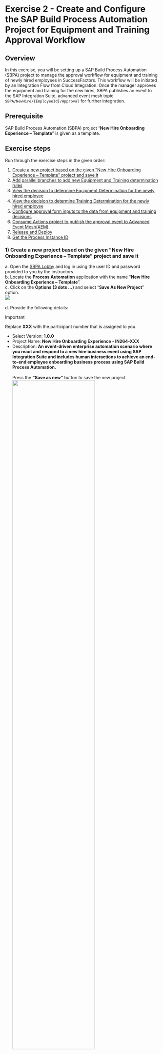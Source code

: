 # Exercise 2 - Create and Configure the SAP Build Process Automation Project for Equipment and Training Approval Workflow

## Overview
In this exercise, you will be setting up a SAP Build Process Automation (SBPA) project to manage the approval workflow for equipment and training of newly hired employees in SuccessFactors. This workflow will be initiated by an Integration Flow from Cloud Integration. Once the manager approves the equipment and training for the new hires, SBPA publishes an event to the SAP Integration Suite, advanced event mesh topic `SBPA/NewHire/{EmployeeId}/Approval` for further integration.

## Prerequisite
SAP Build Process Automation (SBPA) project “**New Hire Onboarding Experience – Template**” is given as a template.

## Exercise steps
Run through the exercise steps in the given order:

1) [Create a new project based on the given "New Hire Onboarding Experience – Template" project and save it](#1create-a-new-project-based-on-the-given-new-hire-onboarding-experience--template-project-and-save-it)<br>
2) [Add parallel branches to add new Equipment and Training determination rules](#2add-parallel-branches-to-add-new-equipment-and-training-determination-rules)<br>
3) [View the decision to determine Equipment Determination for the newly hired employee](#3view-the-decision-equipment-determination-for-the-newly-hired-employee)<br>
4) [View the decision to determine Training Determination for the newly hired employee](#4view-the-decision-training-determination-for-the-newly-hired-employee)<br>
5) [Configure approval form inputs to the data from equipment and training decisions](#5-configure-approval-form-inputs-to-the-data-from-equipment-and-training-decisions) <br>
6) [Consume Actions project to publish the approval event to Advanced Event Mesh(AEM)](#6consume-actions-project-to-publish-the-approval-event-to-advanced-event-meshaem) <br>
7) [Release and Deploy](#7release-and-deploy)<br>
8) [Get the Process Instance ID](#8get-the-process-instance-id)<br>

### 1)	Create a new project based on the given "New Hire Onboarding Experience – Template" project and save it
  a.	Open the [SBPA Lobby](https://in264-72e8h9xc.eu10.build.cloud.sap/lobby) and log in using the user ID and password provided to you by the instructors.<br>
  b.	Locate the **Process Automation** application with the name “**New Hire Onboarding Experience – Template**”.<br>
  c.	Click on the **Options (3 dots ...)** and select “**Save As New Project**” option.
  <br>![](/exercises/ex2/images/NewProject01.jpg) <br><br/>
  d.  Provide the following details:
   > [!IMPORTANT]  
   > Replace **XXX** with the participant number that is assigned to you.
   
  - Select Version: **1.0.0**
  - Project Name: **New Hire Onboarding Experience - IN264-XXX**
  - Description: **An event-driven enterprise automation scenario where you react and respond to a new hire business event using SAP Integration Suite and includes human interactions to achieve an end-to-end employee onboarding business process using SAP Build Process Automation.**
<br/><br/>Press the **"Save as new"** button to save the new project.
<br><img src="/exercises/ex2/images/NewProject1.0.jpg" width=75% height=75%><br>

>  Note: It might take little time for the project creation, so kindly wait.

### 2)	Add parallel branches to add new Equipment and Training determination rules

a.	Click on the created project and in the **Overview** tab, click on “**New Employee Equipment and Training Approval Process**” artifact.
<br>![](/exercises/ex2/images/Artifacts_List.jpg) <br>

b.	Kindly note that the template process appears as shown below and includes various artifacts: <br>
- An API Trigger called Workflow Trigger to start the process. <br>
- Equipment Determination decsion to determine equipments for the new employee. <br>
- Training Determination decsion to determine trainings for the new employee. <br>
- An approval form to approve Equipment and Training Details. <br>
- Separate Email notifications for approval and rejection flows. <br>
<br>![](/exercises/ex2/images/NewProject03.png) <br>

c. The '**Equipment Determination**' and '**Training Determination**' decisions are initially set up sequentially in the template project, executed in the specified order. In this step of the exercise, we will reconfigure the setup by incorporating both decisions into parallel branches. This adjustment will enable the determination of equipment and training to occur simultaneously, improving processing speed as there is no interdependency between the two decisions. <br><br>
      i) Remove the '**Equipment Determination**' decision.
         <br>![](/exercises/ex2/images/Add_Parallel_Gateway_1.png) <br>
      ii) Remove the '**Training Determination**' decision.
          <br>![](/exercises/ex2/images/Add_Parallel_Gateway_2.png) <br>
d.	Add a Branch.
<br>![](/exercises/ex2/images/Add_Parallel_Gateway_3.png) <br>

e.	Give the step name as <b>Determine Equipments and Trainings</b>. <br>
  	Give branches as: <br>
    i.	<b>Equipment Determination</b> <br>
    ii.	<b>Training Determination</b>
<br>![](/exercises/ex2/images/Add_Parallel_Gateway_4.png) <br>

f.	Click on the **+** button, next to **Equipment Determination** branch and add **Decision -> Equipment Determination**.
<br>![](/exercises/ex2/images/Add_Parallel_Gateway_5.png) <br>

g.	Map the following **Inputs** of the decision from the <b>Process Inputs</b>: <br>
  - <b>Job Title</b>
<br>![](/exercises/ex2/images/Add_Parallel_Gateway_6.png) <br>

h.	Click on the **+** button, next to **Training Determination** branch and add **Decision -> Training Determination**. <br>
<br>![](/exercises/ex2/images/Add_Parallel_Gateway_7.png) <br>

i.	Map the following **Inputs** of the decision from the <b>Process Inputs</b>: <br>
  - <b>Job Title</b>
<br>![](/exercises/ex2/images/Add_Parallel_Gateway_8.png) <br>

> Note: Now, we have created  parallel branches to determine equipments and trainings for the new hire. <br>

### 3)	View the decision Equipment Determination for the newly hired employee
  a.	Click on Decision “Equipment Determination” <br>
  b.	Click on Edit Decision <br>
  <br>![](/exercises/ex2/images/Configure_Equipment_Determination_1.png) <br>
  c.	Click on “Rules” and “Equipment Determination” <br>
  <br>![](/exercises/ex2/images/Configure_Equipment_Determination_2.png) <br>
  d. Click on Full Screen mode which is to the left of close window (X) and as highlighted in the screenshot above <br>
  e.	Check the rows containing rules and note the rules to determine the equipments based on the employee job title  <br>
      Rules are defined for job titles containing Sales or Marketing or Analyst or Consultant and a default one which does not contain any of the mentioned job   
      title.<br>
      Accordingly, equipments are determined for the new employee.<br>
  <br>![](/exercises/ex2/images/EquipmentDecisionView.jpg) <br>
  f. Do not change anything and close the rule editor window.

### 4)	View the decision Training Determination for the newly hired employee

  a.	Click on Decision “Training Determination” <br>
  b.	Click on Edit Decision <br>
  <br>![](/exercises/ex2/images/Configure_Training_Determination_1.png) <br>
  c.	Click on “Rules” and “Training Determination” <br>
  <br>![](/exercises/ex2/images/Configure_Training_Determination_2.png) <br>
  d. Click on Full Screen mode which is to the left of close window (X) and as highlighted in the screenshot above <br>
  e.	Check the rows and note the rules to determine the trainings based on the employee job title. <br>
      Rules are defined for job titles containing Sales or Marketing or Analyst or Consultant and a default one which does not contain any of the mentioned job   
      title.<br>
      Accordingly, trainings are determined for the new employee.<br>
  <br>![](/exercises/ex2/images/TrainingDecisionView.jpg) <br>
  f. Do not change anything and close the rule editor window.

### 5)	 Configure approval form inputs to the data from equipment and training decisions

  a. Click on the Approval Form and check the data under **Input** tab. Note that most of the fields are already mapped to the **Process Inputs**.
  <br>![](/exercises/ex2/images/Forms1.jpg) <br>
  b. Map the equipment data to the appproval form. For the Approval Form, click on the **Input** tab , expand the **Equipment for new hire** list, click on input field in **Equipments** and select **Equipment Determination - Equipments**.  Any data that is not mapped automatically needs to  be mapped manually as per the screenshot. Save the changes.
  <br>![](/exercises/ex2/images/FormMapping1.jpg) <br>
  c. Map the training data to the approval form. For the Approval Form, click on the **Input** tab,  expand the **Trainings for new hire** list, click on input field in **Trainings** and select **TrainingDetermination - Trainings**.Any data that is not mapped automatically needs to  be mapped manually as per the screenshot. Save the changes. <br>
  <br>![](/exercises/ex2/images/FormMapping2.jpg) <br>

### 6)	Consume Actions project to publish the approval event to Advanced Event Mesh(AEM)
Action is a feature in SAP Build Process Automation to connect processes with external systems, be it SAP or non-SAP systems.<br>
[Learn how to create an action project](https://developers.sap.com/tutorials/spa-business-partner-action-create.html)<br> 
This is not needed to be done as part of this exercise, the required Action project is already created for you and you will be consuming it here in the process to publish the approval event to Advanced Event Mesh in this part of the exercise. <br>

  a. Click on the **+** next to **Approve** in the Approval form , click Actions and click Browse Library <br>.
  <br>![](/exercises/ex2/images/ActionsNew001.jpg) <br>
  b. Select the "Publish Manager Approval Event". This Action is already published and available in Library.
  <br>![](/exercises/ex2/images/ActionsNew002.jpg) <br>
  c. Note that the Action is added to the process. To add a destination for the Action, under label **Destination variable**, select **AEM**. This destination variable is already created and is a placeholder for destination mapping during deployment time. <br>
  <br>![](/exercises/ex2/images/ActionsNew008.jpg) <br>
  d. Map the Action inputs with the **Process Inputs**. For the Action, click on the **Input** tab , click on input field in **employeeId** and select **Process Inputs - Employee ID**. <br>
  <br>![](/exercises/ex2/images/ActionsNew009.jpg) <br>
  e. Save the changes. Note that the **employeeID** is now mapped. <br>
  <br>![](/exercises/ex2/images/Actions010.jpg) <br>
  f. For the Action Project, expand **context** and check the data under **Input** tab. We need to map the inputs to the **Process Inputs** as shown below. IMPORTANT NOTE: All the inputs data in Actions needs to be mapped correctly else the end to end execution of the scenario could fail.<br>
  <br>![](/exercises/ex2/images/ActionMapping1.jpg) <br>
  <br>![](/exercises/ex2/images/ActionMapping2.jpg) <br>
  <br>![](/exercises/ex2/images/ActionMapping4.jpg) <br>
  g. Map the equipment data to the Actions project. For the Action, click on the **Input** tab , expand the **context**, expand the **Equipment** list, click on input field in **Equipments** and select **Equipment Determination - Equipments**. Any data that is not mapped automatically needs to  be mapped manually as per the screenshot. <br>
  <br>![](/exercises/ex2/images/ActionMapping3.jpg) <br>
  h. Map the training data to the Actions project. For the Action, click on the **Input** tab,  expand the **Trainings** list, click on input field in **Trainings** and select **TrainingDetermination - Trainings**. <br>
  <br>![](/exercises/ex2/images/ActionMapping5.jpg) <br>
  i. Map the **Manager Comment** field to **comments** from the Approval Form outputs. Save the changes <br>
  <br>![](/exercises/ex2/images/ActionMapping6.jpg) <br>

### 7)	Release and Deploy
The destination “AEM” is already created in BTP cockpit and added in settings for you to use it directly<br>
Please refer to the following link to know on 
[How to Create Destination in the SAP BTP Cockpit](https://developers.sap.com/tutorials/cp-cf-create-destination.html)<br>
The created destination is then added to the Settings to use it in the project <br>

  a. Click on the Release button in the Process Builder.
  <br>![](/exercises/ex2/images/Release001.jpg) <br>
  b. Click on Release button on the Release Projext pop-up window.
  <br>![](/exercises/ex2/images/Release002.jpg) <br>
  c. Click on Deploy <br>
  <br>![](/exercises/ex2/images/Release003.jpg) <br>
  d. Click on "Next" in the Overview Page of the deployment wizard <br>
  <br>![](/exercises/ex2/images/ReleaseWizard004.jpg) <br>
  e. Choose the destination as AEM in the destination in the Runtime Variables tab and click Next <br>
  <br>![](/exercises/ex2/images/ReleaseAEM.jpg) <br>
  f. Click on "Deploy" in the Triggers page of deployment wizard <br>
  <br>![](/exercises/ex2/images/Release005.jpg) <br>
  g. Note that the project is deployed <br>
  <br>![](/exercises/ex2/images/Release006.jpg) <br>

### 8)	Get the Process Instance ID

  a. From the [SBPA Lobby](https://in264-72e8h9xc.eu10.build.cloud.sap/lobby) click Monitoring.
  <br>![](/exercises/ex2/images/Monitor01.png) <br><br>
  b. Click Processes and Workflows under Manage section.<br>
  <br>![](/exercises/ex2/images/Monitor02.jpg) <br><br>
  c. Search with the text IN264-XXX for your Project and select it.<br> 
   <br>![](/exercises/ex2/images/Monitor03.jpg) <br><br>
  d.Note the instance ID and keep it handly for next exersice. Also ensure that the ID text is not copied. <br>
  <br>![](/exercises/ex2/images/Monitor04.jpg) <br><br>

## Summary

Now that you have configured , released and deployed the SAP Build Process Automation project, Continue to - [Exercise 3 - Create the subscription flow that triggers the SAP Build Process Automation (SBPA) equipment and training approval workflow ](../ex3/README.md)
